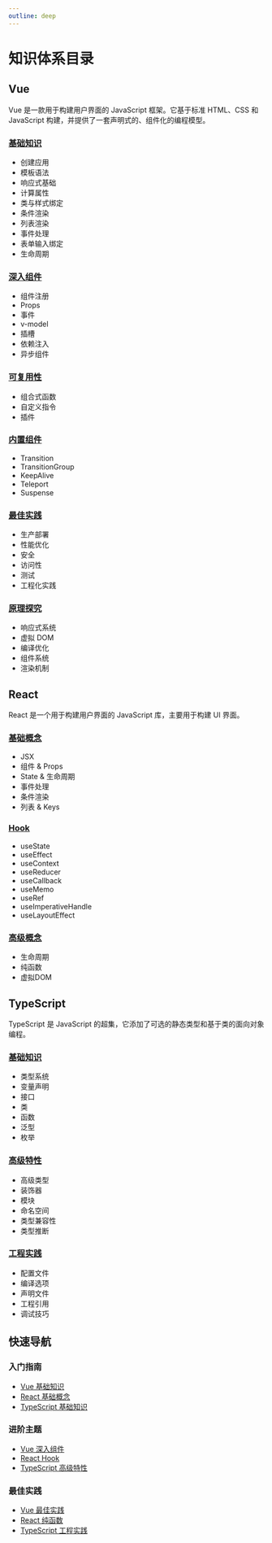 ```yaml
---
outline: deep
---
```


# 知识体系目录

## Vue
Vue 是一款用于构建用户界面的 JavaScript 框架。它基于标准 HTML、CSS 和 JavaScript 构建，并提供了一套声明式的、组件化的编程模型。

### [基础知识](/Vue/Basic/index)
- 创建应用
- 模板语法
- 响应式基础
- 计算属性
- 类与样式绑定
- 条件渲染
- 列表渲染
- 事件处理
- 表单输入绑定
- 生命周期

### [深入组件](/Vue/Components/index)
- 组件注册
- Props
- 事件
- v-model
- 插槽
- 依赖注入
- 异步组件

### [可复用性](/Vue/Reusability/index)
- 组合式函数
- 自定义指令
- 插件

### [内置组件](/Vue/BuiltIns/index)
- Transition
- TransitionGroup
- KeepAlive
- Teleport
- Suspense

### [最佳实践](/Vue/BestPractices/index)
- 生产部署
- 性能优化
- 安全
- 访问性
- 测试
- 工程化实践

### [原理探究](/Vue/Principle/index)
- 响应式系统
- 虚拟 DOM
- 编译优化
- 组件系统
- 渲染机制

## React
React 是一个用于构建用户界面的 JavaScript 库，主要用于构建 UI 界面。

### [基础概念](/React/index)
- JSX
- 组件 & Props
- State & 生命周期
- 事件处理
- 条件渲染
- 列表 & Keys

### [Hook](/React/Hook/overview)
- useState
- useEffect
- useContext
- useReducer
- useCallback
- useMemo
- useRef
- useImperativeHandle
- useLayoutEffect

### [高级概念](/React/Advanced/index)
- 生命周期
- 纯函数
- 虚拟DOM

## TypeScript
TypeScript 是 JavaScript 的超集，它添加了可选的静态类型和基于类的面向对象编程。

### [基础知识](/TypeScript/basis)
- 类型系统
- 变量声明
- 接口
- 类
- 函数
- 泛型
- 枚举

### [高级特性](/TypeScript/better)
- 高级类型
- 装饰器
- 模块
- 命名空间
- 类型兼容性
- 类型推断

### [工程实践](/TypeScript/high-level)
- 配置文件
- 编译选项
- 声明文件
- 工程引用
- 调试技巧

## 快速导航

### 入门指南
- [Vue 基础知识](/Vue/Basic/index)
- [React 基础概念](/React/index)
- [TypeScript 基础知识](/TypeScript/basis)

### 进阶主题
- [Vue 深入组件](/Vue/Components/index)
- [React Hook](/React/Hook/overview)
- [TypeScript 高级特性](/TypeScript/better)

### 最佳实践
- [Vue 最佳实践](/Vue/BestPractices/index)
- [React 纯函数](/React/Advanced/index)
- [TypeScript 工程实践](/TypeScript/high-level)
